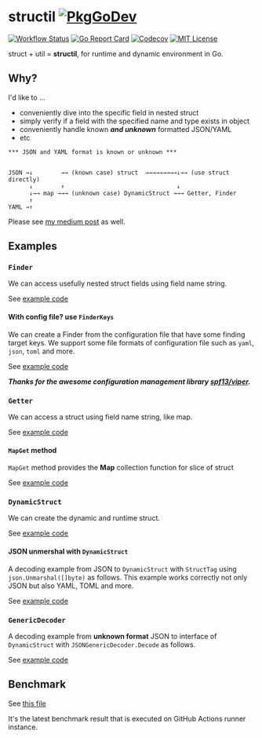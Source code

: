 structil [![PkgGoDev](https://pkg.go.dev/badge/github.com/goldeneggg/structil)](https://pkg.go.dev/github.com/goldeneggg/structil)
==========

[![Workflow Status](https://github.com/goldeneggg/structil/workflows/CI/badge.svg)](https://github.com/goldeneggg/structil/actions)
[![Go Report Card](https://goreportcard.com/badge/github.com/goldeneggg/structil)](https://goreportcard.com/report/github.com/goldeneggg/structil)
[![Codecov](https://codecov.io/github/goldeneggg/structil/coverage.svg?branch=master)](https://codecov.io/github/goldeneggg/structil?branch=master)
[![MIT License](http://img.shields.io/badge/license-MIT-lightgrey.svg)](https://github.com/goldeneggg/structil/blob/master/LICENSE)

struct + util = __structil__, for runtime and dynamic environment in Go.


## Why?

I'd like to ...

- conveniently dive into the specific field in nested struct
- simply verify if a field with the specified name and type exists in object
- conveniently handle known ___and unknown___ formatted JSON/YAML
- etc

```
*** JSON and YAML format is known or unknown ***


JSON →↓        →→ (known case) struct  →→→→→→→→→↓→→ (use struct directly)
      ↓        ↑                                ↓
      ↓→→ map →→→ (unknown case) DynamicStruct →→→ Getter, Finder
      ↑
YAML →↑
```

Please see [my medium post](https://medium.com/@s0k0mata/dynamic-and-runtime-struct-utilities-in-go-go-golang-reflection-25c154335185) as well.


## Examples

### `Finder`
We can access usefully nested struct fields using field name string.

See [example code](/examples_test.go)


#### With config file? use `FinderKeys`
We can create a Finder from the configuration file that have some finding target keys. We support some file formats of configuration file such as `yaml`, `json`, `toml` and more.

See [example code](/examples_test.go)

___Thanks for the awesome configuration management library [spf13/viper](https://github.com/spf13/viper).___


### `Getter`
We can access a struct using field name string, like map.

See [example code](/examples_test.go)


#### `MapGet` method
`MapGet` method provides the __Map__ collection function for slice of struct

See [example code](/examples_test.go)


### `DynamicStruct`
We can create the dynamic and runtime struct.

See [example code](/dynamicstruct/examples_test.go)


#### JSON unmershal with `DynamicStruct`
A decoding example from JSON to `DynamicStruct` with `StructTag` using `json.Unmarshal([]byte)` as follows.
This example works correctly not only JSON but also YAML, TOML and more.

See [example code](/dynamicstruct/examples_test.go)

### `GenericDecoder`
A decoding example from __unknown format__ JSON to interface of `DynamicStruct` with `JSONGenericDecoder.Decode` as follows.

See [example code](/dynamicstruct/genericdecoder/examples_test.go)


## Benchmark
See [this file](https://github.com/goldeneggg/structil/blob/bench-latest/BENCHMARK_LATEST.txt)

It's the latest benchmark result that is executed on GitHub Actions runner instance.
